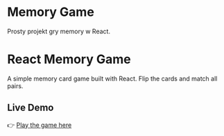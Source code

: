 # Memory Game

Prosty projekt gry memory w React.

# React Memory Game

A simple memory card game built with React. Flip the cards and match all pairs.

## Live Demo
👉 [Play the game here](https://memory-game-jw.netlify.app)

